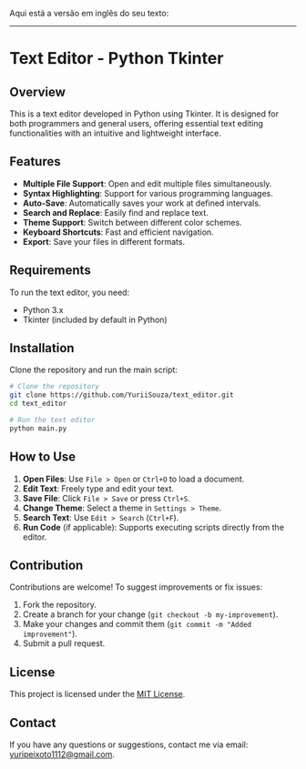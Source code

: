 Aqui está a versão em inglês do seu texto:  

---

# Text Editor - Python Tkinter  

## Overview  

This is a text editor developed in Python using Tkinter. It is designed for both programmers and general users, offering essential text editing functionalities with an intuitive and lightweight interface.  

## Features  

- **Multiple File Support**: Open and edit multiple files simultaneously.  
- **Syntax Highlighting**: Support for various programming languages.  
- **Auto-Save**: Automatically saves your work at defined intervals.  
- **Search and Replace**: Easily find and replace text.  
- **Theme Support**: Switch between different color schemes.  
- **Keyboard Shortcuts**: Fast and efficient navigation.  
- **Export**: Save your files in different formats.  

## Requirements  

To run the text editor, you need:  

- Python 3.x  
- Tkinter (included by default in Python)  

## Installation  

Clone the repository and run the main script:  

```bash
# Clone the repository
git clone https://github.com/YuriiSouza/text_editor.git
cd text_editor

# Run the text editor
python main.py
```  

## How to Use  

1. **Open Files**: Use `File > Open` or `Ctrl+O` to load a document.  
2. **Edit Text**: Freely type and edit your text.  
3. **Save File**: Click `File > Save` or press `Ctrl+S`.  
4. **Change Theme**: Select a theme in `Settings > Theme`.  
5. **Search Text**: Use `Edit > Search` (`Ctrl+F`).  
6. **Run Code** (if applicable): Supports executing scripts directly from the editor.  

## Contribution  

Contributions are welcome! To suggest improvements or fix issues:  

1. Fork the repository.  
2. Create a branch for your change (`git checkout -b my-improvement`).  
3. Make your changes and commit them (`git commit -m "Added improvement"`).  
4. Submit a pull request.  

## License  

This project is licensed under the [MIT License](https://opensource.org/license/mit).  

## Contact  

If you have any questions or suggestions, contact me via email: [yuripeixoto1112@gmail.com](mailto:yuripeixoto1112@gmail.com).
